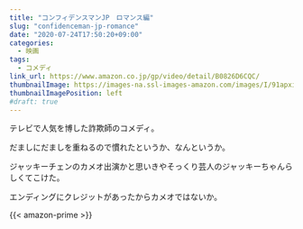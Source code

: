 ```yaml
---
title: "コンフィデンスマンJP　ロマンス編"
slug: "confidenceman-jp-romance"
date: "2020-07-24T17:50:20+09:00"
categories:
  - 映画
tags:
  - コメディ
link_url: https://www.amazon.co.jp/gp/video/detail/B0826D6CQC/
thumbnailImage: https://images-na.ssl-images-amazon.com/images/I/91apxiw2nJL._SX300_.jpg
thumbnailImagePosition: left
#draft: true
---
```

テレビで人気を博した詐欺師のコメディ。
<!--more-->
だましにだましを重ねるので慣れたというか、なんというか。

ジャッキーチェンのカメオ出演かと思いきやそっくり芸人のジャッキーちゃんらしくてこけた。

エンディングにクレジットがあったからカメオではないか。

{{< amazon-prime >}}
